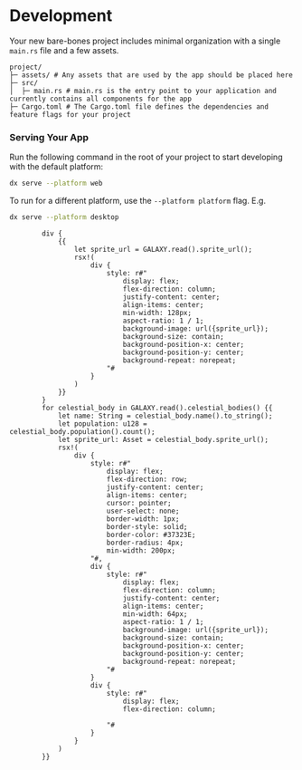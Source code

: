 # Development

Your new bare-bones project includes minimal organization with a single `main.rs` file and a few assets.

```
project/
├─ assets/ # Any assets that are used by the app should be placed here
├─ src/
│  ├─ main.rs # main.rs is the entry point to your application and currently contains all components for the app
├─ Cargo.toml # The Cargo.toml file defines the dependencies and feature flags for your project
```

### Serving Your App

Run the following command in the root of your project to start developing with the default platform:

```bash
dx serve --platform web
```

To run for a different platform, use the `--platform platform` flag. E.g.
```bash
dx serve --platform desktop
```



            div {
                {{
                    let sprite_url = GALAXY.read().sprite_url();
                    rsx!(
                        div {
                            style: r#"
                                display: flex;
                                flex-direction: column;
                                justify-content: center;
                                align-items: center;
                                min-width: 128px;
                                aspect-ratio: 1 / 1;
                                background-image: url({sprite_url});
                                background-size: contain;
                                background-position-x: center;
                                background-position-y: center;
                                background-repeat: norepeat;
                            "#
                        }
                    )
                }}
            }
            for celestial_body in GALAXY.read().celestial_bodies() {{
                let name: String = celestial_body.name().to_string();
                let population: u128 = celestial_body.population().count();
                let sprite_url: Asset = celestial_body.sprite_url();
                rsx!(
                    div {
                        style: r#"
                            display: flex;
                            flex-direction: row;
                            justify-content: center;
                            align-items: center;
                            cursor: pointer;
                            user-select: none;
                            border-width: 1px;
                            border-style: solid;
                            border-color: #37323E;
                            border-radius: 4px;
                            min-width: 200px;
                        "#,
                        div {
                            style: r#"
                                display: flex;
                                flex-direction: column;
                                justify-content: center;
                                align-items: center;
                                min-width: 64px;
                                aspect-ratio: 1 / 1;
                                background-image: url({sprite_url});
                                background-size: contain;
                                background-position-x: center;
                                background-position-y: center;
                                background-repeat: norepeat;
                            "#
                        }
                        div {
                            style: r#"
                                display: flex;
                                flex-direction: column;

                            "#
                        }
                    }
                )
            }}